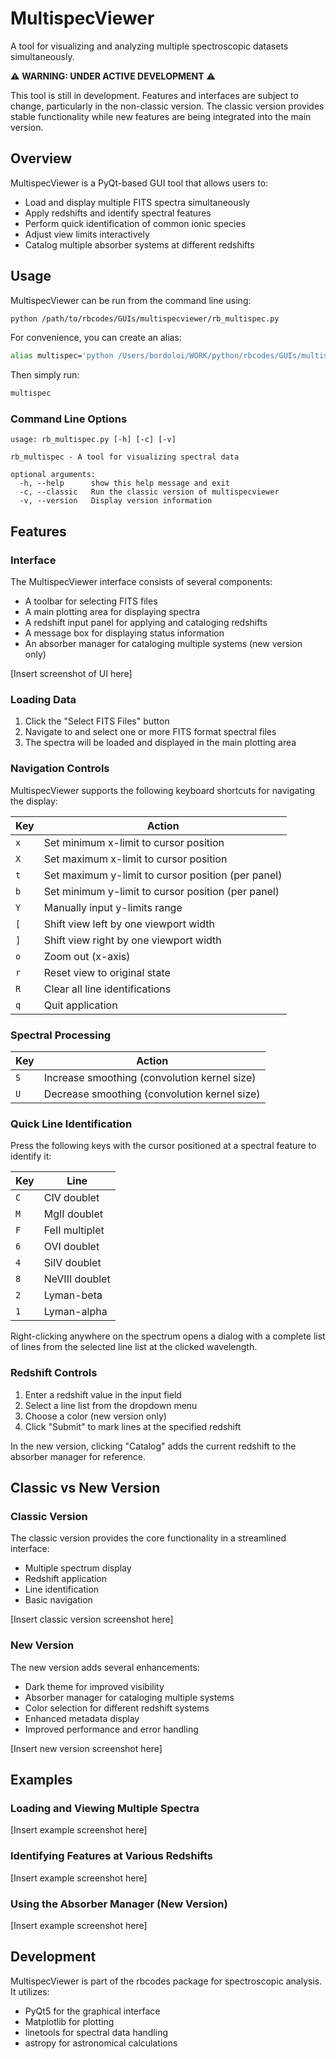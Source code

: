 # MultispecViewer

A tool for visualizing and analyzing multiple spectroscopic datasets simultaneously.

⚠️ **WARNING: UNDER ACTIVE DEVELOPMENT** ⚠️

This tool is still in development. Features and interfaces are subject to change, particularly in the non-classic version. The classic version provides stable functionality while new features are being integrated into the main version.

## Overview

MultispecViewer is a PyQt-based GUI tool that allows users to:

- Load and display multiple FITS spectra simultaneously
- Apply redshifts and identify spectral features
- Perform quick identification of common ionic species
- Adjust view limits interactively
- Catalog multiple absorber systems at different redshifts

## Usage

MultispecViewer can be run from the command line using:

```bash
python /path/to/rbcodes/GUIs/multispecviewer/rb_multispec.py
```

For convenience, you can create an alias:

```bash
alias multispec='python /Users/bordoloi/WORK/python/rbcodes/GUIs/multispecviewer/rb_multispec.py'
```

Then simply run:

```bash
multispec
```

### Command Line Options

```
usage: rb_multispec.py [-h] [-c] [-v]

rb_multispec - A tool for visualizing spectral data

optional arguments:
  -h, --help      show this help message and exit
  -c, --classic   Run the classic version of multispecviewer
  -v, --version   Display version information
```

## Features

### Interface

The MultispecViewer interface consists of several components:

- A toolbar for selecting FITS files
- A main plotting area for displaying spectra
- A redshift input panel for applying and cataloging redshifts
- A message box for displaying status information
- An absorber manager for cataloging multiple systems (new version only)

[Insert screenshot of UI here]

### Loading Data

1. Click the "Select FITS Files" button
2. Navigate to and select one or more FITS format spectral files
3. The spectra will be loaded and displayed in the main plotting area

### Navigation Controls

MultispecViewer supports the following keyboard shortcuts for navigating the display:

| Key | Action |
|-----|--------|
| `x` | Set minimum x-limit to cursor position |
| `X` | Set maximum x-limit to cursor position |
| `t` | Set maximum y-limit to cursor position (per panel) |
| `b` | Set minimum y-limit to cursor position (per panel) |
| `Y` | Manually input y-limits range |
| `[` | Shift view left by one viewport width |
| `]` | Shift view right by one viewport width |
| `o` | Zoom out (x-axis) |
| `r` | Reset view to original state |
| `R` | Clear all line identifications |
| `q` | Quit application |

### Spectral Processing

| Key | Action |
|-----|--------|
| `S` | Increase smoothing (convolution kernel size) |
| `U` | Decrease smoothing (convolution kernel size) |

### Quick Line Identification

Press the following keys with the cursor positioned at a spectral feature to identify it:

| Key | Line |
|-----|------|
| `C` | CIV doublet |
| `M` | MgII doublet |
| `F` | FeII multiplet |
| `6` | OVI doublet |
| `4` | SiIV doublet |
| `8` | NeVIII doublet |
| `2` | Lyman-beta |
| `1` | Lyman-alpha |

Right-clicking anywhere on the spectrum opens a dialog with a complete list of lines from the selected line list at the clicked wavelength.

### Redshift Controls

1. Enter a redshift value in the input field
2. Select a line list from the dropdown menu
3. Choose a color (new version only)
4. Click "Submit" to mark lines at the specified redshift

In the new version, clicking "Catalog" adds the current redshift to the absorber manager for reference.

## Classic vs New Version

### Classic Version

The classic version provides the core functionality in a streamlined interface:
- Multiple spectrum display
- Redshift application
- Line identification
- Basic navigation

[Insert classic version screenshot here]

### New Version

The new version adds several enhancements:
- Dark theme for improved visibility
- Absorber manager for cataloging multiple systems
- Color selection for different redshift systems
- Enhanced metadata display
- Improved performance and error handling

[Insert new version screenshot here]

## Examples

### Loading and Viewing Multiple Spectra

[Insert example screenshot here]

### Identifying Features at Various Redshifts

[Insert example screenshot here]

### Using the Absorber Manager (New Version)

[Insert example screenshot here]

## Development

MultispecViewer is part of the rbcodes package for spectroscopic analysis. It utilizes:
- PyQt5 for the graphical interface
- Matplotlib for plotting
- linetools for spectral data handling
- astropy for astronomical calculations

